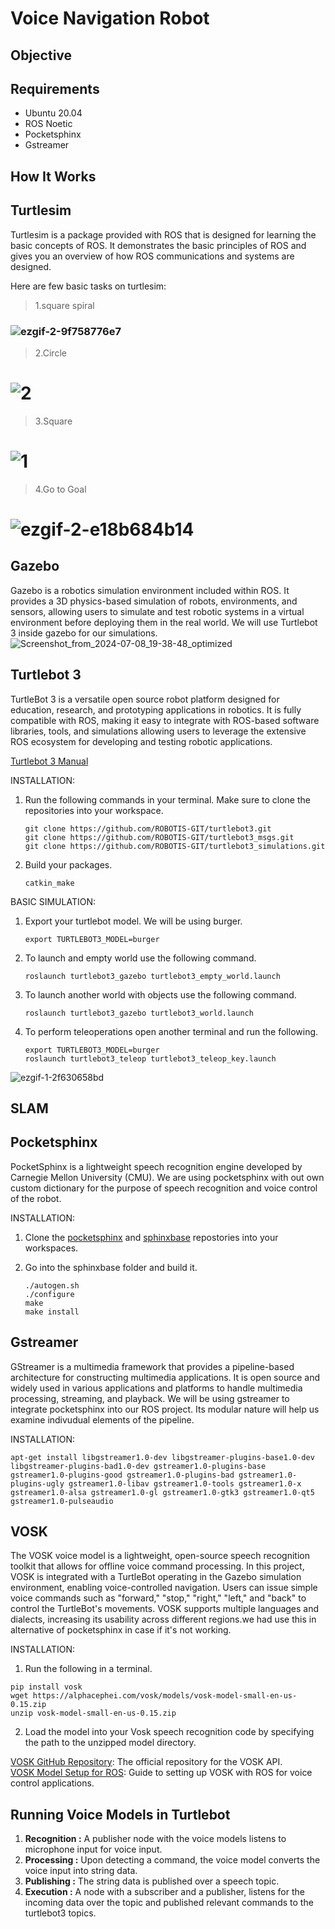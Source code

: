 # Voice Navigation Robot

## Objective

## Requirements

* Ubuntu 20.04
* ROS Noetic
* Pocketsphinx
* Gstreamer

## How It Works

## Turtlesim
Turtlesim is a package provided with ROS that is designed for learning the basic concepts of ROS. It demonstrates the basic principles of ROS and gives you an overview of how ROS communications and systems are designed.

Here are few basic tasks on turtlesim: 

> 1.square spiral
### ![ezgif-2-9f758776e7](https://github.com/sangwan7gaurav/Voice_Navigation/assets/138971930/e48e4f3d-5b82-48fc-820c-ffeda10232f2) 
> 2.Circle
# ![2](https://github.com/sangwan7gaurav/Voice_Navigation/assets/138971930/afdc9c2d-79d7-4569-9bac-3cb6f46373ac)
> 3.Square
# ![1](https://github.com/sangwan7gaurav/Voice_Navigation/assets/138971930/4d06d620-a81b-4201-8106-b02912b38383)
> 4.Go to Goal
# ![ezgif-2-e18b684b14](https://github.com/sangwan7gaurav/Voice_Navigation/assets/138971930/97559c15-b698-4bae-aaad-434488b60987)



## Gazebo

Gazebo is a robotics simulation environment included within ROS. It provides a 3D physics-based simulation of robots, environments, and sensors, allowing users to simulate and test robotic systems in a virtual environment before deploying them in the real world. We will use Turtlebot 3 inside gazebo for our simulations.<br>
![Screenshot_from_2024-07-08_19-38-48_optimized](https://github.com/user-attachments/assets/ebf896a3-99d9-4b0d-b8c7-bb94ffbdb0f3)


## Turtlebot 3

TurtleBot 3 is a versatile open source robot platform designed for education, research, and prototyping applications in robotics. It is fully compatible with ROS, making it easy to integrate with ROS-based software libraries, tools, and simulations allowing users to leverage the extensive ROS ecosystem for developing and testing robotic applications.

[Turtlebot 3 Manual](https://emanual.robotis.com/docs/en/platform/turtlebot3/overview/)

INSTALLATION:
1) Run the following commands in your terminal. Make sure to clone the repositories into your workspace.
   ```
   git clone https://github.com/ROBOTIS-GIT/turtlebot3.git
   git clone https://github.com/ROBOTIS-GIT/turtlebot3_msgs.git
   git clone https://github.com/ROBOTIS-GIT/turtlebot3_simulations.git
   ```
2) Build your packages.
   ```
   catkin_make
   ```

BASIC SIMULATION:
1) Export your turtlebot model. We will be using burger.
   ```
   export TURTLEBOT3_MODEL=burger
   ```
2) To launch and empty world use the following command.
   ```
   roslaunch turtlebot3_gazebo turtlebot3_empty_world.launch
   ```
3) To launch another world with objects use the following command.
   ```
   roslaunch turtlebot3_gazebo turtlebot3_world.launch
   ```
4) To perform teleoperations open another terminal and run the following.
   ```
   export TURTLEBOT3_MODEL=burger
   roslaunch turtlebot3_teleop turtlebot3_teleop_key.launch
   ```
![ezgif-1-2f630658bd](https://github.com/user-attachments/assets/0e1b9ee7-16bb-45a3-9458-2d36231953f0)


## SLAM



## Pocketsphinx

PocketSphinx is a lightweight speech recognition engine developed by Carnegie Mellon University (CMU). We are using pocketsphinx with out own custom dictionary for the purpose of speech recognition and voice control of the robot.

INSTALLATION:
1) Clone the [pocketsphinx](https://github.com/cmusphinx/pocketsphinx) and [sphinxbase](https://github.com/cmusphinx/sphinxbase) repostories into your workspaces.
2) Go into the sphinxbase folder and build it.

   ```
   ./autogen.sh
   ./configure
   make
   make install
   ```

## Gstreamer

GStreamer is a multimedia framework that provides a pipeline-based architecture for constructing multimedia applications. It is open source and widely used in various applications and platforms to handle multimedia processing, streaming, and playback. We will be using gstreamer to integrate pocketsphinx into our ROS project. Its modular nature will help us examine indivudual elements of the pipeline.

INSTALLATION:  

```
apt-get install libgstreamer1.0-dev libgstreamer-plugins-base1.0-dev libgstreamer-plugins-bad1.0-dev gstreamer1.0-plugins-base gstreamer1.0-plugins-good gstreamer1.0-plugins-bad gstreamer1.0-plugins-ugly gstreamer1.0-libav gstreamer1.0-tools gstreamer1.0-x gstreamer1.0-alsa gstreamer1.0-gl gstreamer1.0-gtk3 gstreamer1.0-qt5 gstreamer1.0-pulseaudio
```
## VOSK 

The VOSK voice model is a lightweight, open-source speech recognition toolkit that allows for offline voice command processing. In this project, VOSK is integrated with a TurtleBot operating in the Gazebo simulation environment, enabling voice-controlled navigation. Users can issue simple voice commands such as "forward," "stop," "right," "left," and "back" to control the TurtleBot's movements. VOSK supports multiple languages and dialects, increasing its usability across different regions.we had use this in alternative of pocketsphinx in case if it's not working. 

INSTALLATION:  

1. Run the following in a terminal.
```
pip install vosk
wget https://alphacephei.com/vosk/models/vosk-model-small-en-us-0.15.zip
unzip vosk-model-small-en-us-0.15.zip
```

2. Load the model into your Vosk speech recognition code by specifying the path to the unzipped model directory.

[VOSK GitHub Repository](https://github.com/alphacep/vosk-api): The official repository for the VOSK API.<br>
[VOSK Model Setup for ROS](https://github.com/alphacep/vosk-api/blob/master/doc/ros.md): Guide to setting up VOSK with ROS for voice control applications.<br>

## Running Voice Models in Turtlebot
 
1. **Recognition :** A publisher node with the voice models listens to microphone input for voice input.
2. **Processing :** Upon detecting a command, the voice model converts the voice input into string data.
3. **Publishing :** The string data is published over a speech topic.
4. **Execution :** A node with a subscriber and a publisher, listens for the incoming data over the topic and published relevant commands to the turtlebot3 topics.




